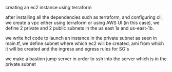creating an ec2 instance using terraform

after installing all the dependencies such as terraform, and configuring cli, we create a vpc either using terraform or using AWS UI (in this case), we define 2 private and 2 public subnets in the us east 1a and us-east-1b.

we write hcl code to launch an instance in the private subnet as seen in main.tf, we define subnet where which ec2 will be created, ami from which it will be created and the ingress and egress rules for SG's

we make a bastion jump server in order to ssh into the server which is in the private subnet 